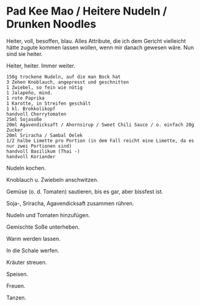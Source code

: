 # Pad Kee Mao / Heitere Nudeln / Drunken Noodles

Heiter, voll, besoffen, blau. Alles Attribute, die ich dem Gericht vielleicht hätte zugute kommen lassen wollen, wenn mir danach gewesen wäre. Nun sind sie heiter. 

Heiter, heiter. Immer weiter.

```text
150g trockene Nudeln, auf die man Bock hat
3 Zehen Knoblauch, angepresst und geschnitten
1 Zwiebel, so fein wie nötig
1 Jalapeño, mind.
1 rote Paprika
1 Karotte, in Streifen geschält
1 kl. Brokkolikopf
handvoll Cherrytomaten
25ml Sojasoße
20ml Agavendicksaft / Ahornsirup / Sweet Chili Sauce / o. einfach 20g Zucker
20ml Sriracha / Sambal Oelek
1/2 halbe Limette pro Portion (in dem Fall reicht eine Limette, da es nur zwei Portionen sind)
handvoll Basilikum (Thai -)
handvoll Koriander
```

Nudeln kochen.

Knoblauch u. Zwiebeln anschwitzen.

Gemüse \(o. d. Tomaten\) sautieren, bis es gar, aber bissfest ist.

Soja-, Sriracha, Agavendicksaft zusammen rühren.

Nudeln und Tomaten hinzufügen.

Gemischte Soße unterheben.

Warm werden lassen.

In die Schale werfen.

Kräuter streuen.

Speisen.

Freuen.

Tanzen.

